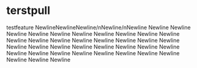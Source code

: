 # terstpull
testfeature
NewlineNewlineNewline/nNewline/nNewline
Newline
Newline
Newline
Newline
Newline
Newline
Newline
Newline
Newline
Newline
Newline
Newline
Newline
Newline
Newline
Newline
Newline
Newline
Newline
Newline
Newline
Newline
Newline
Newline
Newline
Newline
Newline
Newline
Newline
Newline
Newline
Newline
Newline
Newline
Newline
Newline
Newline
